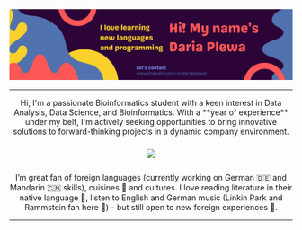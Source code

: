 <img src="https://github.com/OrangePomeranian/OrangePomeranian/blob/main/banner.png"/>

<hr/>
<p align="center">


<p align="center">Hi, I'm a passionate Bioinformatics student with a keen interest in Data Analysis, Data Science, and Bioinformatics. With a **year of experience** under my belt, I'm actively seeking opportunities to bring innovative solutions to forward-thinking projects in a dynamic company environment.</p>

###

<div align="center">
  <img height="200" src="https://media.giphy.com/media/scZPhLqaVOM1qG4lT9/giphy.gif"  />
</div>

###

<p align="center">I’m great fan of foreign languages (currently working on German 🇩🇪 and Mandarin 🇨🇳 skills), cuisines 🥟 and cultures. I love reading literature in their native language 📖, listen to English and German music (Linkin Park and Rammstein fan here 🎸) - but still open to new foreign experiences 🤩.</p>


  
<hr/>
<p align="center">
  


###
[Gmail]: https://www.gmail.com/
[Portfolio]: https://www.linkedin.com/in/dariaplewa/

